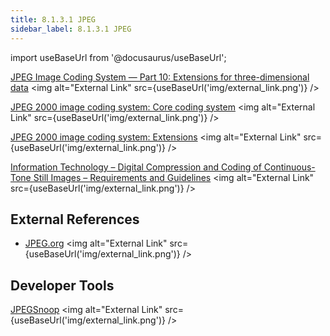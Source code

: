 ```yaml
---
title: 8.1.3.1 JPEG
sidebar_label: 8.1.3.1 JPEG
---
```


import useBaseUrl from '@docusaurus/useBaseUrl';

[JPEG Image Coding System — Part 10: Extensions for three-dimensional data](https://www.iso.org/obp/ui/#iso:std:iso-iec:15444:-10:ed-2:v1:en) <img alt="External Link" src={useBaseUrl('img/external_link.png')} />

[JPEG 2000 image coding system: Core coding system](https://www.iso.org/standard/78321.html) <img alt="External Link" src={useBaseUrl('img/external_link.png')} />

[JPEG 2000 image coding system: Extensions](https://www.iso.org/standard/33160.html) <img alt="External Link" src={useBaseUrl('img/external_link.png')} />
 

[Information Technology – Digital Compression and Coding of Continuous-Tone Still Images – Requirements and Guidelines](https://www.w3.org/Graphics/JPEG/itu-t81.pdf) <img alt="External Link" src={useBaseUrl('img/external_link.png')} /> 

## External References
- [JPEG.org](http://www.jpeg.org/) <img alt="External Link" src={useBaseUrl('img/external_link.png')} />

## Developer Tools
[JPEGSnoop](https://www.impulseadventure.com/photo/jpeg-snoop.html) <img alt="External Link" src={useBaseUrl('img/external_link.png')} />
